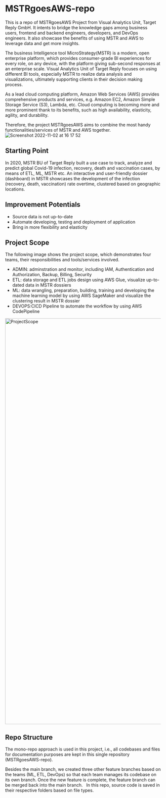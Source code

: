 
# MSTRgoesAWS-repo

This is a repo of MSTRgoesAWS Project from Visual Analytics Unit, Target Reply GmbH. It intents to bridge the knowledge gaps among business users, frontend and backend engineers, developers, and DevOps engineers. It also showcase the benefits of using MSTR and AWS to leverage data and get more insights. 

The business Intelligence tool MicroStrategy(MSTR) is a modern, open enterprise platform, which provides consumer-grade BI experiences for every role, on any device, with the platform giving sub-second responses at an enterprise scale. Visual Analytics Unit of Target Reply focuses on using different BI tools, especially MSTR to realize data analysis and visualizations, ultimately supporting clients in their decision making process.      

As a lead cloud computing platform, Amazon Web Services (AWS) provides comprehensive products and services, e.g. Amazon EC2, Amazon Simple Storage Service (S3), Lambda, etc. Cloud computing is becoming more and more prominent thank to its benefits, such as high availability, elasticity, agility, and durability. 

Therefore, the project MSTRgoesAWS aims to combine the most handy functionalities/services of MSTR and AWS together. 
![Screenshot 2022-11-02 at 16 17 52](https://user-images.githubusercontent.com/102745415/199528758-46e54dd9-3c4b-4410-bbbb-5045a945cea9.png)

## Starting Point
In 2020, MSTR BU of Target Reply built a use case to track, analyze and predict global Covid-19 infection, recovery, death and vaccination cases, by means of ETL, ML, MSTR etc. An interactive and user-friendly dossier (dashboard) in MSTR showcases the development of the infection (recovery, death, vaccination) rate overtime, clustered based on geographic locations. 

## Improvement Potentials 
- Source data is not up-to-date
- Automate developing, testing and deployment of application
- Bring in more flexibility and elasticity 

## Project Scope
The following image shows the project scope, which demonstrates four teams, their responsibilities and tools/services involved. 
- ADMIN: adminstration and monitor, including IAM, Authentication and Authorization, Backup, Billing, Security
- ETL: data storage and ETL jobs design using AWS Glue, visualize up-to-dated data in MSTR dossiers
- ML: data wrangling, preparation, building, training and developing the machine learning model by using AWS SageMaker and visualize the clustering result       in MSTR dossier
- DEVOPS:CICD Pipeline to automate the workflow by using AWS CodePipeline
<img width="1312" alt="ProjectScope" src="https://user-images.githubusercontent.com/102745415/199471653-982566e4-efff-4af2-9b44-7492db5349a5.png">

## Repo Structure 
The mono-repo approach is used in this project, i.e., all codebases and files for documentation purposes are kept in this single repository (MSTRgoesAWS-repo).

Besides the main branch, we created three other feature branches based on the teams (ML, ETL, DevOps) so that each team manages its codebase on its own branch. Once the new feature is complete, the feature branch can be merged back into the main branch.
 
In this repo, source code is saved in their respective folders based on file types.
